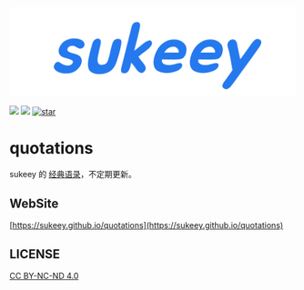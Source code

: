 ![](logo.png)

[![](https://img.shields.io/badge/sukeey-Quotations-red.svg)](https://github.com/sukeey/quotations) [![](https://img.shields.io/badge/sukeey-945-brightgreen.svg)]() [![star](https://img.shields.io/github/stars/sukeey/quotations.svg)](https://github.com/sukeey/quotations)

# quotations

<!-- > Quotations From [sukeey](https://github.com/sukeey) -->
sukeey 的 [经典语录](docs/README.md)，不定期更新。

## WebSite

[https://sukeey.github.io/quotations](https://sukeey.github.io/quotations)

## LICENSE

[CC BY-NC-ND 4.0](https://creativecommons.org/licenses/by-nc-nd/4.0/)